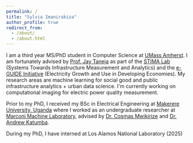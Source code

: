 ```yaml
---
permalink: /
title: "Sylvia Imanirakiza"
author_profile: true
redirect_from: 
  - /about/
  - /about.html
---
```


I am a third year MS/PhD student in Computer Science  at [UMass Amherst](https://www.cics.umass.edu/). I am fortunately advised by [Prof. Jay Taneja](https://websites.umass.edu/jtaneja/) as part of the [STIMA Lab](https://websites.umass.edu/jtaneja/) (Systems Towards Infrastructure Measurement and Analytics) and the [e-GUIDE Initiative](https://eguide.io/) (Electricity Growth and Use in Developing Economies). My research areas are machine learning for social good and public infrastructure analytics + urban data science.  I'm currently working on computational imaging for electric power quality measurement. 
 
Prior to my PhD, I received my BSc in Electrical Engineering at [Makerere University, Uganda](https://mak.ac.ug/) where I worked as an undergraduate researcher at [Marconi Machine Laboratory](https://marconilab.org/), advised by [Dr. Cosmas Mwikirize](https://scholar.google.com/citations?user=9rlsHzoAAAAJ&hl=en) and [Dr. Andrew Katumba](https://scholar.google.be/citations?user=APqcOhAAAAAJ&hl=en). 

During my PhD, I have interned at Los Alamos National Laboratory (2025)

<!-- In my spare time, I find joy in visiting historical and contemporary art museums, music and hobby reading. My current (leisure) read: [Unbowed: A memoir- Wangari Maathai](https://www.goodreads.com/book/show/201111.Unbowed). -->

<!-- ## Updates

04/2025 - One of my undergraduate mentees, Kenny will be presenting his research findings at the Massachusetts Undergraduate Conference at UMass Amherst, this month. 

04/2025 - Presented my research in the Hardware/Architecture/Systems poster session at the CRA-WP Grad Cohort Workshop in Denver.  

03/2025 - I'll be interviewed as part of the CICS (Our) Story series, discussing experiences as a Woman In STEM from Uganda and life in US as an international student. 

03/2025 - Hosted by the Makerere ISSG group as part of panel discussing mental health of Engineering students. 

01/2025 - 🚀 I'll be attending the 2025 CRA-WP Grad Cohort for Women, this April.

11/2024 - Selected and joined the Voices of Data Science 2025 Organizing Team as the Head of Communications Team. 

10/2024 - Attended the [Grace Hopper Conference 2024](https://ghc.anitab.org/). Thanks to UMass CICS for the sponsorship.

08/2024 - 🎤 Invited to speak as part of an orientation panel for Adjusting to PhD Life in Amherst by the Africa Graduate Students Association, UMass Amherst.

07/2024 - 🚀 Honored to receive the CIFAR AI Inclusive Scholarship to attend the [CIFAR Deep Learning Summer School](https://dlrl.ca/) 2024 at the Vector Institute in Toronto.

04/2024 - Participated in the [Climate Reality Workshop 2024](https://www.climaterealityproject.org/new-york), New York

01/2024 - Transferred to the PhD in Computer Science Track. 

09/2023 - Started as a PhD in Electrical and Computer Engineering at UMass Amherst. -->






